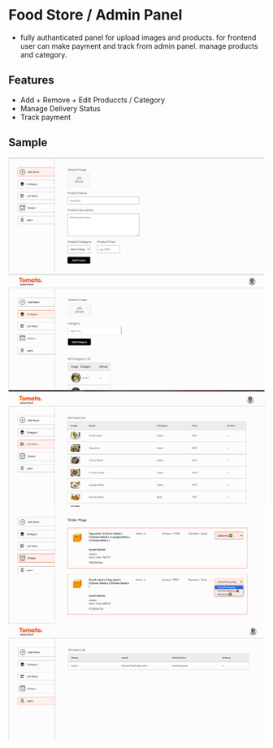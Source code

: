 # Food Store / Admin Panel
- fully authanticated panel for upload images and products. for frontend user can make payment and track from admin panel. manage products and category.
## Features
- Add + Remove + Edit  Produccts / Category
- Manage Delivery Status
- Track payment
## Sample
![img](https://github.com/ayushsolanki29/mern-food-store-admin/blob/main/screenshot/1.png)
![img](https://github.com/ayushsolanki29/mern-food-store-admin/blob/main/screenshot/2.png)
![img](https://github.com/ayushsolanki29/mern-food-store-admin/blob/main/screenshot/3.png)
![img](https://github.com/ayushsolanki29/mern-food-store-admin/blob/main/screenshot/4.png)
![img](https://github.com/ayushsolanki29/mern-food-store-admin/blob/main/screenshot/5.png)